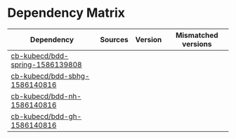 # Dependency Matrix

Dependency | Sources | Version | Mismatched versions
---------- | ------- | ------- | -------------------
[cb-kubecd/bdd-spring-1586139808](https://github.com/cb-kubecd/bdd-spring-1586139808.git) |  | []() | 
[cb-kubecd/bdd-sbhg-1586140816](https://github.com/cb-kubecd/bdd-sbhg-1586140816.git) |  | []() | 
[cb-kubecd/bdd-nh-1586140816](https://github.com/cb-kubecd/bdd-nh-1586140816.git) |  | []() | 
[cb-kubecd/bdd-gh-1586140816](https://github.com/cb-kubecd/bdd-gh-1586140816.git) |  | []() | 
